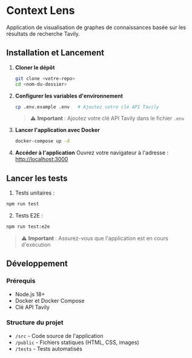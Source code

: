 # Context Lens

Application de visualisation de graphes de connaissances basée sur les résultats de recherche Tavily.

## Installation et Lancement

1. **Cloner le dépôt**
   ```bash
   git clone <votre-repo>
   cd <nom-du-dossier>
   ```

2. **Configurer les variables d'environnement**
   ```bash
   cp .env.example .env   # Ajoutez votre clé API Tavily
   ```
   
   > ⚠️ **Important** : Ajoutez votre clé API Tavily dans le fichier `.env`

3. **Lancer l'application avec Docker**
   ```bash
   docker-compose up -d
   ```

4. **Accéder à l'application**
   Ouvrez votre navigateur à l'adresse : [http://localhost:3000](http://localhost:3000)

## Lancer les tests

1. Tests unitaires :

```bash
npm run test
```

2. Tests E2E :

```bash
npm run test:e2e
```

> ⚠️ **Important** : Assurez-vous que l'application est en cours d'exécution

## Développement

### Prérequis

- Node.js 18+
- Docker et Docker Compose
- Clé API Tavily

### Structure du projet

- `/src` - Code source de l'application
- `/public` - Fichiers statiques (HTML, CSS, images)
- `/tests` - Tests automatisés

